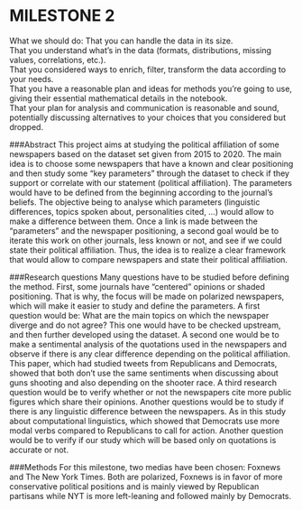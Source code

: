 # MILESTONE 2

What we should do:
That you can handle the data in its size.\
That you understand what’s in the data (formats, distributions, missing values, correlations, etc.).\
That you considered ways to enrich, filter, transform the data according to your needs.\
That you have a reasonable plan and ideas for methods you’re going to use, giving their essential mathematical details in the notebook.\
That your plan for analysis and communication is reasonable and sound, potentially discussing alternatives to your choices that you considered but dropped.

###Abstract
This project aims at studying the political affiliation of some newspapers based on the dataset set given from 2015 to 2020. The main idea is to choose some newspapers that have a known and clear positioning and then study some “key parameters” through the dataset to check if they support or correlate with our statement (political affiliation). The parameters would have to be defined from the beginning according to the journal’s beliefs. The objective being to analyse which parameters (linguistic differences, topics spoken about, personalities cited, …) would allow to make a difference between them. Once a link is made between the “parameters” and the newspaper positioning, a second goal would be to iterate this work on other journals, less known or not, and see if we could state their political affiliation. Thus, the idea is to realize a clear framework that would allow to compare newspapers and state their political affiliation.

###Research questions
Many questions have to be studied before defining the method. First, some journals have “centered” opinions or shaded positioning. That is why, the focus will be made on polarized newspapers, which will make it easier to study and define the parameters. 
A first question would be: What are the main topics on which the newspaper diverge and do not agree? This one would have to be checked upstream, and then further developed using the dataset. 
A second one would be to make a sentimental analysis of the quotations used in the newspapers and observe if there is any clear difference depending on the political affiliation. This paper, which had studied tweets from Republicans and Democrats, showed that both don’t use the same sentiments when discussing about guns shooting and also depending on the shooter race.
A third research question would be to verify whether or not the newspapers cite more public figures which share their opinions.
Another questions would be to study if there is any linguistic difference between the newspapers. As in this study about computational linguistics, which showed that Democrats use more modal verbs compared to Republicans to call for action.
Another question would be to verify if our study which will be based only on quotations is accurate or not.

###Methods
For this milestone, two medias have been chosen: Foxnews and The New York Times. Both are polarized, Foxnews is in favor of more conservative political positions and is mainly viewed by Republican partisans while NYT is more left-leaning and followed mainly by Democrats.
